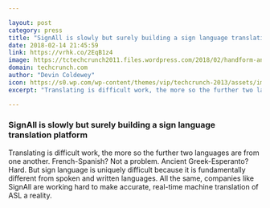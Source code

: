 ```yaml
---

layout: post
category: press
title: "SignAll is slowly but surely building a sign language translation platform"
date: 2018-02-14 21:45:59
link: https://vrhk.co/2EqB1z4
image: https://tctechcrunch2011.files.wordpress.com/2018/02/handform-and-facial-gestures.png?w=1200&fit=200%2C150
domain: techcrunch.com
author: "Devin Coldewey"
icon: https://s0.wp.com/wp-content/themes/vip/techcrunch-2013/assets/images/favicon.ico
excerpt: "Translating is difficult work, the more so the further two languages are from one another. French-Spanish? Not a problem. Ancient Greek-Esperanto? Hard. But sign language is uniquely difficult because it is fundamentally different from spoken and written languages. All the same, companies like SignAll are working hard to make accurate, real-time machine translation of ASL a reality."

---
```


### SignAll is slowly but surely building a sign language translation platform

Translating is difficult work, the more so the further two languages are from one another. French-Spanish? Not a problem. Ancient Greek-Esperanto? Hard. But sign language is uniquely difficult because it is fundamentally different from spoken and written languages. All the same, companies like SignAll are working hard to make accurate, real-time machine translation of ASL a reality.